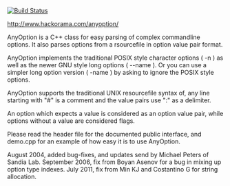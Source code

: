 [![Build Status](https://travis-ci.org/hackorama/AnyOption.svg?branch=master)](https://travis-ci.org/hackorama/AnyOption)

http://www.hackorama.com/anyoption/

AnyOption is a C++ class for easy parsing of complex commandline options. It also parses options from a rsourcefile in option value pair format. 

AnyOption implements the traditional POSIX style character options ( -n ) as well as the newer GNU style long options ( --name ). Or you can use a simpler long option version ( -name ) by asking to ignore the POSIX style options. 

AnyOption supports the traditional UNIX resourcefile syntax of, any line starting with "#" is a comment and the value pairs use ":" as a delimiter. 

An option which expects a value is considered as an option value pair, while options without a value are considered flags. 

Please read the header file for the documented public interface, and demo.cpp for an example of how easy it is to use AnyOption. 

August 2004, added bug-fixes, and updates send by Michael Peters of Sandia Lab. 
September 2006, fix from Boyan Asenov for a bug in mixing up option type indexes. 
July 2011, fix from Min KJ and Costantino G for string allocation. 
